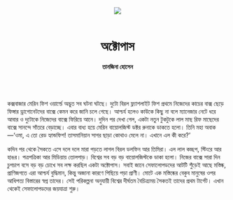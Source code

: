 <div align=center>
<img src=https://images.prothomalo.com/prothomalo-bangla%2F2021-07%2F0f856425-53e6-4f4e-921b-8598f062732f%2Fstory_01.jpg?rect=0%2C0%2C2416%2C1268&w=1200&ar=40%3A21&auto=format%2Ccompress&ogImage=true&mode=crop&overlay=&overlay_position=bottom&overlay_width_pct=1 />
<br><br>
<h1>অক্টোপাস</h1> 
<h4>তানজিনা হোসেন</h4>
<br><br>
</div>

কক্সবাজার মেরিন ফিশ ওয়ার্ল্ডে অদ্ভুত সব ঘটনা ঘটছে। দুটো বিরল ফ্ল্যাশলাইট ফিশ প্রথমে নিজেদের কাচের বাক্স ছেড়ে ফিঙ্গার ড্রাগোনেটদের বাক্সে কেমন করে জানি চলে গেছে। আশ্চর্য হলেও কাউকে কিছু না বলে ম্যানেজার নেটে ধরে আবার ও দুটোকে নিজেদের বাক্সে ফিরিয়ে আনে। দুদিন পর দেখা গেল, একটা নতুন টুকটুকে লাল মাছ রিফ মাছেদের বাক্সে সানন্দে সাঁতরে বেড়াচ্ছে। এবার বাধ্য হয়ে মেরিন বায়োলজিস্ট ডক্টর রুনাকে ডাকতে হলো। তিনি মহা অবাক—‘ওমা, এ তো রেড হ্যান্ডফিশ! তাসমানিয়ান সাগর ছাড়া কোথাও মেলে না। এখানে এল কী করে?’

কদিন পর থেকে সৈকতে এসে দলে দলে মারা পড়তে লাগল বিরল ডলফিন আর তিমিরা। এল লাল কচ্ছপ, স্টিংরে আর হাঙর। পত্রপত্রিকা আর মিডিয়ায় তোলপাড়। বিশ্বের সব বড় বড় বায়োলজিস্টকে ডাকা হলো। নিজের বাক্সে সারা দিন চুপচাপ বসে বড় বড় চোখে সব লক্ষ করছিল একটা অক্টোপাস। সবাই জানে সেফালোপডদের আটটি শুঁড়েই আছে মস্তিষ্ক, প্রাণিজগতে এরা আশ্চর্য বুদ্ধিমান, কিন্তু অজানা কারণে পিছিয়ে পড়া প্রাণী। মোটে এক মস্তিষ্কের বেকুব মানুষের ওপর আধিপত্য বিস্তারের স্বপ্ন তাদের। সেই পরিকল্পনা অনুযায়ী বিশ্বের দীর্ঘতম বৈচিত্র্যময় সৈকতই তাদের প্রথম টার্গেট। এখান থেকেই সেফালোপডদের জয়যাত্রা শুরু।

